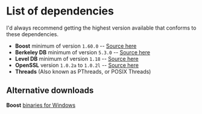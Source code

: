 # List of dependencies
I'd always recommend getting the highest version available that conforms to these dependencies.
* **Boost** minimum of version `1.60.0` -- [Source here](http://www.boost.org/users/download/#live)  
* **Berkeley DB** minimum of version `5.3.0` -- [Source here](http://www.oracle.com/technetwork/database/database-technologies/berkeleydb/downloads/index-082944.html)  
* **Level DB** minimum of version `1.18` -- [Source here](https://github.com/google/leveldb/releases/)  
* **OpenSSL** version `1.0.2a` to `1.0.2l` -- [Source here](https://github.com/openssl/openssl/releases/)  
* **Threads** (Also known as PThreads, or POSIX Threads)  

## Alternative downloads
**Boost** [binaries for Windows](https://sourceforge.net/projects/boost/files/boost-binaries/)
